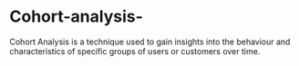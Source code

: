 # Cohort-analysis-
Cohort Analysis is a technique used to gain insights into the behaviour and characteristics of specific groups of users or customers over time.
